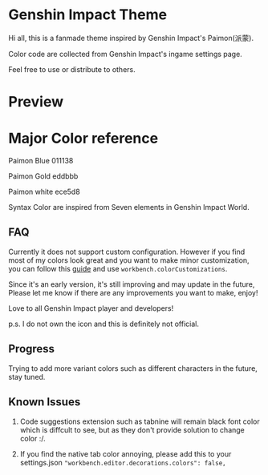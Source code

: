 # Genshin Impact Theme

Hi all, this is a fanmade theme inspired by Genshin Impact's Paimon(派蒙).

Color code are collected from Genshin Impact's ingame settings page.

Feel free to use or distribute to others.

# Preview


# Major Color reference

Paimon Blue 011138

Paimon Gold eddbbb

Paimon white ece5d8

Syntax Color are inspired from Seven elements in Genshin Impact World.

## FAQ

Currently it does not support custom configuration.
However if you find most of my colors look great and you want to make minor customization, you can follow this [guide](https://code.visualstudio.com/docs/getstarted/themes#_customizing-a-color-theme) and use `workbench.colorCustomizations`.

Since it's an early version, it's still improving and may update in the future, Please let me know if there are any improvements you want to make, enjoy!

Love to all Genshin Impact player and developers!

p.s. I do not own the icon and this is definitely not official.

## Progress

Trying to add more variant colors such as different characters in the future, stay tuned.

## Known Issues

1. Code suggestions extension such as tabnine will remain black font color which is diffcult to see, but as they don't provide solution to change color :/.

2. If you find the native tab color annoying, please add this to your settings.json `"workbench.editor.decorations.colors": false,`
